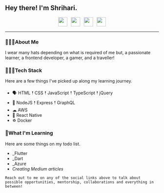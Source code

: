 ## Hey there! I'm Shrihari.

<p align='center'>
<a href="mailto:shriharim6@gmail.com"><img height="30" src="https://encrypted-tbn0.gstatic.com/images?q=tbn:ANd9GcTRuDljXWeX7N85rXA-OpqRSDTVgkh4FfT3Ww&usqp=CAU"></a>&nbsp;&nbsp;
<a href="https://www.linkedin.com/in/shrihari-m-a080526b/"><img height="30" src="https://cdn3.iconfinder.com/data/icons/sociocons/256/linkedin-sociocon.png"></a>&nbsp;&nbsp;
<a href="https://twitter.com/ShrihariMurali"><img height="30" src="https://e7.pngegg.com/pngimages/708/311/png-clipart-twitter-twitter-thumbnail.png"></a>&nbsp;&nbsp;
<a href="https://medium.com/@shriharim006"><img height="30" src="https://encrypted-tbn0.gstatic.com/images?q=tbn:ANd9GcQLj3_IeQd6eT24bTlyy_ccYoVWwho-6D2EsjSM91rgS2bLijIRcENb69ov8nwdXj9VdcQ&usqp=CAU"></a>
  
---

### 🙋🏽‍♂️About Me

<p> I wear many hats depending on what is required of me but, a passionate learner, a frontend developer, a gamer, and a traveller!</p>

### 👨🏽‍💻Tech Stack

<p>
Here are a few things I've picked up along my learning journey.
</p>

- 🗣 HTML 𒑰 CSS 𒑰 JavaScript 𒑰 TypeScript 𒑰 jQuery
- 🎒 NodeJS 𒑰 Express 𒑰 GraphQL
- ☁ AWS
- 📱 React Native
- ♽ Docker


### 🌱What I'm Learning

Here are some things on my todo list.

- _Flutter
- _Dart
- _Azure
- _Creating Medium articles_

`Reach out to me on any of the social links above to talk about possible opportunities, mentorship, collaborations and everything in between!`
